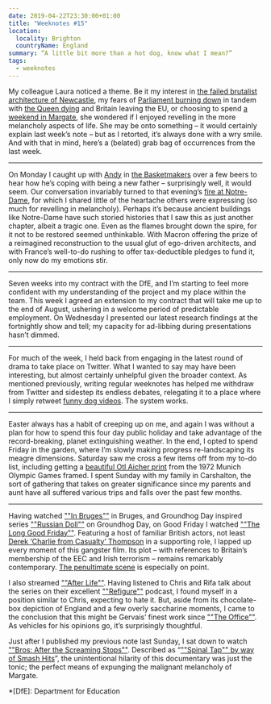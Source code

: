 ```yaml
---
date: 2019-04-22T23:30:00+01:00
title: "Weeknotes #15"
location:
  locality: Brighton
  countryName: England
summary: “A little bit more than a hot dog, know what I mean?”
tags:
  - weeknotes
---
```


My colleague Laura noticed a theme. Be it my interest in [the failed brutalist architecture of Newcastle][1], my fears of [Parliament burning down][2] in tandem with [the Queen dying][3] and Britain leaving the EU, or choosing to spend [a weekend in Margate][4], she wondered if I enjoyed revelling in the more melancholy aspects of life. She may be onto something – it would certainly explain last week’s note – but as I retorted, it’s always done with a wry smile. And with that in mind, here’s a (belated) grab bag of occurrences from the last week.

---

On Monday I caught up with [Andy][5] in [the Basketmakers][6] over a few beers to hear how he’s coping with being a new father – surprisingly well, it would seem. Our conversation invariably turned to that evening’s [fire at Notre-Dame][7], for which I shared little of the heartache others were expressing (so much for revelling in melancholy). Perhaps it’s because ancient buildings like Notre-Dame have such storied histories that I saw this as just another chapter, albeit a tragic one. Even as the flames brought down the spire, for it not to be restored seemed unthinkable. With Macron offering the prize of a reimagined reconstruction to the usual glut of ego-driven architects, and with France’s well-to-do rushing to offer tax-deductible pledges to fund it, only now do my emotions stir.

---

Seven weeks into my contract with the DfE, and I’m starting to feel more confident with my understanding of the project and my place within the team. This week I agreed an extension to my contract that will take me up to the end of August, ushering in a welcome period of predictable employment. On Wednesday I presented our latest research findings at the fortnightly show and tell; my capacity for ad-libbing during presentations hasn’t dimmed.

---

For much of the week, I held back from engaging in the latest round of drama to take place on Twitter. What I wanted to say may have been interesting, but almost certainly unhelpful given the broader context. As mentioned previously, writing regular weeknotes has helped me withdraw from Twitter and sidestep its endless debates, relegating it to a place where I simply retweet [funny dog videos][8]. The system works.

---

Easter always has a habit of creeping up on me, and again I was without a plan for how to spend this four day public holiday and take advantage of the record-breaking, planet extinguishing weather. In the end, I opted to spend Friday in the garden, where I’m slowly making progress re-landscaping its meagre dimensions. Saturday saw me cross a few items off from my to-do list, including getting a [beautiful Otl Aicher print][9] from the 1972 Munich Olympic Games framed. I spent Sunday with my family in Carshalton, the sort of gathering that takes on greater significance since my parents and aunt have all suffered various trips and falls over the past few months.

---

Having watched [""In Bruges""][10] in Bruges, and Groundhog Day inspired series [""Russian Doll""][11] on Groundhog Day, on Good Friday I watched [""The Long Good Friday""][12]. Featuring a host of familiar British actors, not least [Derek ‘Charlie from Casualty’ Thompson][13] in a supporting role, I lapped up every moment of this gangster film. Its plot – with references to Britain’s membership of the EEC and Irish terrorism – remains remarkably contemporary. [The penultimate scene][14] is especially on point.

I also streamed [""After Life""][15]. Having listened to Chris and Rifa talk about the series on their excellent [""Refigure""][16] podcast, I found myself in a position similar to Chris, expecting to hate it. But, aside from its chocolate-box depiction of England and a few overly saccharine moments, I came to the conclusion that this might be Gervais’ finest work since [""The Office""][17]. As vehicles for his opinions go, it’s surprisingly thoughtful.

Just after I published my previous note last Sunday, I sat down to watch [""Bros: After the Screaming Stops""][18]. Described as “[""Spinal Tap"" by way of Smash Hits][19]”, the unintentional hilarity of this documentary was just the tonic; the perfect means of expunging the malignant melancholy of Margate.

[1]: /2018/218/a1/tyne_deck/
[2]: https://www.theguardian.com/politics/2019/apr/16/uk-parliament-could-suffer-same-fate-as-notre-dame-warn-mps
[3]: https://www.theguardian.com/uk-news/2017/mar/16/what-happens-when-queen-elizabeth-dies-london-bridge
[4]: /2019/104/a1/weeknotes_14/
[5]: https://twitter.com/andyhume
[6]: https://www.basket-makers-brighton.co.uk
[7]: https://www.bbc.co.uk/news/world-europe-47941794
[8]: https://twitter.com/omw2innisfree/status/1119288572090232833
[9]: http://www.1972municholympics.co.uk/Posters/Poster_Sport_Section.php
[10]: https://www.imdb.com/title/tt0780536
[11]: https://www.netflix.com/title/80211627
[12]: https://www.imdb.com/title/tt0081070
[13]: https://www.imdb.com/name/nm0860054
[14]: https://www.youtube.com/watch?v=9guKu6s19Fw
[15]: https://www.netflix.com/title/80998491
[16]: https://www.facebook.com/refigurepod
[17]: https://www.imdb.com/title/tt0290978
[18]: https://www.imdb.com/title/tt7068942
[19]: https://www.thetimes.co.uk/article/film-review-bros-after-the-screaming-stops-the-grinch-overlord-nrbd0hwws

*[DfE]: Department for Education
